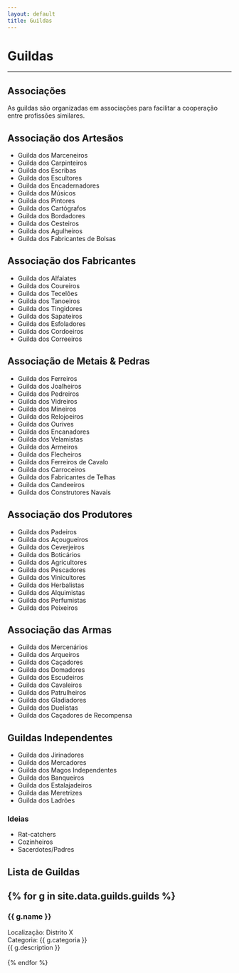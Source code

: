 ```yaml
---
layout: default
title: Guildas
---
```


# Guildas

---

## Associações

As guildas são organizadas em associações para facilitar a cooperação entre profissões similares.  

## Associação dos Artesãos

<div class="column-list" markdown="1">

* Guilda dos Marceneiros
* Guilda dos Carpinteiros
* Guilda dos Escribas
* Guilda dos Escultores
* Guilda dos Encadernadores
* Guilda dos Músicos
* Guilda dos Pintores
* Guilda dos Cartógrafos
* Guilda dos Bordadores
* Guilda dos Cesteiros
* Guilda dos Agulheiros
* Guilda dos Fabricantes de Bolsas

</div>

## Associação dos Fabricantes

<div class="column-list" markdown="1">

* Guilda dos Alfaiates
* Guilda dos Coureiros
* Guilda dos Tecelões
* Guilda dos Tanoeiros
* Guilda dos Tingidores
* Guilda dos Sapateiros
* Guilda dos Esfoladores
* Guilda dos Cordoeiros
* Guilda dos Correeiros

</div>

## Associação de Metais & Pedras

<div class="column-list" markdown="1">

* Guilda dos Ferreiros
* Guilda dos Joalheiros
* Guilda dos Pedreiros
* Guilda dos Vidreiros
* Guilda dos Mineiros
* Guilda dos Relojoeiros
* Guilda dos Ourives
* Guilda dos Encanadores
* Guilda dos Velamistas
* Guilda dos Armeiros
* Guilda dos Flecheiros
* Guilda dos Ferreiros de Cavalo
* Guilda dos Carroceiros
* Guilda dos Fabricantes de Telhas
* Guilda dos Candeeiros
* Guilda dos Construtores Navais

</div>

## Associação dos Produtores

<div class="column-list" markdown="1">

* Guilda dos Padeiros
* Guilda dos Açougueiros
* Guilda dos Ceverjeiros
* Guilda dos Boticários
* Guilda dos Agricultores
* Guilda dos Pescadores
* Guilda dos Vinicultores
* Guilda dos Herbalistas
* Guilda dos Alquimistas
* Guilda dos Perfumistas
* Guilda dos Peixeiros

</div>

## Associação das Armas

<div class="column-list" markdown="1">

* Guilda dos Mercenários
* Guilda dos Arqueiros
* Guilda dos Caçadores
* Guilda dos Domadores
* Guilda dos Escudeiros
* Guilda dos Cavaleiros
* Guilda dos Patrulheiros
* Guilda dos Gladiadores
* Guilda dos Duelistas
* Guilda dos Caçadores de Recompensa

</div>

## Guildas Independentes

<div class="column-list" markdown="1">

* Guilda dos Jirinadores
* Guilda dos Mercadores
* Guilda dos Magos Independentes
* Guilda dos Banqueiros
* Guilda dos Estalajadeiros
* Guilda das Meretrizes
* Guilda dos Ladrões

</div>


### Ideias

* Rat-catchers
* Cozinheiros
* Sacerdotes/Padres

## Lista de Guildas

{% for g in site.data.guilds.guilds %}
---

### {{ g.name }}
<aside>Localização: Distrito X<br/>Categoria: {{ g.categoria }}</aside>
{{ g.description }}
<br/><br/>
{% endfor %}
